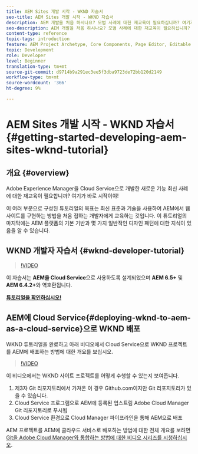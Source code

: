 ```yaml
---
title: AEM Sites 개발 시작 - WKND 자습서
seo-title: AEM Sites 개발 시작 - WKND 자습서
description: AEM 개발을 처음 하시나요? 모범 사례에 대한 재교육이 필요하십니까? 여기가 바로 시작이야! 이 여러 부분으로 구성된 튜토리얼의 목표는 최신 표준과 기술을 사용하여 AEM에서 웹 사이트를 구현하는 방법을 처음 접하는 개발자에게 교육하는 것입니다.
seo-description: AEM 개발을 처음 하시나요? 모범 사례에 대한 재교육이 필요하십니까? 여기가 바로 시작이야! 이 여러 부분으로 구성된 튜토리얼의 목표는 최신 표준과 기술을 사용하여 AEM에서 웹 사이트를 구현하는 방법을 처음 접하는 개발자에게 교육하는 것입니다.
content-type: reference
topic-tags: introduction
feature: AEM Project Archetype, Core Components, Page Editor, Editable Templates
topic: Development
role: Developer
level: Beginner
translation-type: tm+mt
source-git-commit: d9714b9a291ec3ee5f3dba9723de72bb120d2149
workflow-type: tm+mt
source-wordcount: '366'
ht-degree: 9%

---
```



# AEM Sites 개발 시작 - WKND 자습서{#getting-started-developing-aem-sites-wknd-tutorial}

## 개요 {#overview}

Adobe Experience Manager을 Cloud Service으로 개발한 새로운 기능 최신 사례에 대한 재교육이 필요합니까? 여기가 바로 시작이야!

이 여러 부분으로 구성된 튜토리얼의 목표는 최신 표준과 기술을 사용하여 AEM에서 웹 사이트를 구현하는 방법을 처음 접하는 개발자에게 교육하는 것입니다. 이 튜토리얼의 마지막에는 AEM 플랫폼의 기본 기반과 몇 가지 일반적인 디자인 패턴에 대한 지식이 있음을 알 수 있습니다.

## WKND 개발자 자습서 {#wknd-developer-tutorial}

>[!VIDEO](https://video.tv.adobe.com/v/30476?quality=12&learn=on)

이 자습서는 **AEM을 Cloud Service**&#x200B;으로 사용하도록 설계되었으며 **AEM 6.5+** 및 **AEM 6.4.2+**&#x200B;와 역호환됩니다.

**[튜토리얼을 확인하십시오!](https://docs.adobe.com/content/help/en/experience-manager-learn/getting-started-wknd-tutorial-develop/overview.html)**

## AEM에 Cloud Service{#deploying-wknd-to-aem-as-a-cloud-service}으로 WKND 배포

WKND 튜토리얼을 완료하고 아래 비디오에서 Cloud Service으로 WKND 프로젝트를 AEM에 배포하는 방법에 대한 개요를 보십시오.

>[!VIDEO](https://video.tv.adobe.com/v/30191?quality=12&learn=on)

이 비디오에서는 WKND 사이트 프로젝트를 어떻게 수행할 수 있는지 보여줍니다.

1. 제3자 Git 리포지토리에서 가져온 이 경우 Github.com이지만 Git 리포지토리가 있을 수 있습니다.
2. Cloud Service 프로그램으로 AEM에 등록된 업스트림 Adobe Cloud Manager Git 리포지토리로 푸시됨
3. Cloud Service 환경으로 Cloud Manager 파이프라인을 통해 AEM으로 배포

AEM 프로젝트를 AEM에 클라우드 서비스로 배포하는 방법에 대한 전체 개요를 보려면 [Git을 Adobe Cloud Manager와 통합하는 방법에 대한 비디오 시리즈를 시청하십시오](https://docs.adobe.com/content/help/en/experience-manager-cloud-manager/using/managing-code/setup-cloud-manager-git-integration.html).
